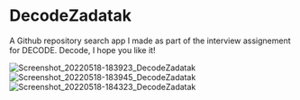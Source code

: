 # DecodeZadatak
 
A Github repository search app I made as part of the interview assignement for DECODE.
Decode, I hope you like it!

![Screenshot_20220518-183923_DecodeZadatak](https://user-images.githubusercontent.com/93731591/169097560-ba75f668-adfe-47b7-baba-e127942c92a8.jpg)
![Screenshot_20220518-183945_DecodeZadatak](https://user-images.githubusercontent.com/93731591/169097583-861ab9d9-6ba8-499f-b1ce-aafba3f6c9b8.jpg)
![Screenshot_20220518-184323_DecodeZadatak](https://user-images.githubusercontent.com/93731591/169097591-5f46a71e-2a4d-4f4b-8d8b-5f85ee59389e.jpg)
